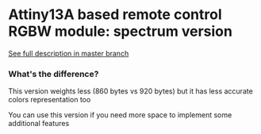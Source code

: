 # Attiny13A based remote control RGBW module: spectrum version

[See full description in master branch](https://github.com/SinuXVR/Attiny13A-remote-control-RGBW-module)

### What's the difference?

This version weights less (860 bytes vs 920 bytes) but it has less accurate colors representation too

You can use this version if you need more space to implement some additional features
